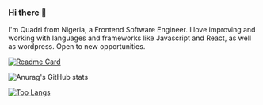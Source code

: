 ### Hi there 👋

I'm Quadri from Nigeria, a Frontend Software Engineer. I love improving and working with languages and frameworks like Javascript and React, as well as wordpress. Open to new opportunities.

[![Readme Card](https://github-readme-stats.vercel.app/api/pin/?username=abujafar93&repo=github-readme-stats)](https://github.com/anuraghazra/github-readme-stats)

![Anurag's GitHub stats](https://github-readme-stats.vercel.app/api?username=abujafar93&hide=contribs,prs)

[![Top Langs](https://github-readme-stats.vercel.app/api/top-langs/?username=abujafar93&langs_count=8)](https://github.com/anuraghazra/github-readme-stats)

<!--
**abujafar93/abujafar93** is a ✨ _special_ ✨ repository because its `README.md` (this file) appears on your GitHub profile.

Here are some ideas to get you started:

- 🔭 I’m currently working on ...
- 🌱 I’m currently learning ...
- 👯 I’m looking to collaborate on ...
- 🤔 I’m looking for help with ...
- 💬 Ask me about ...
- 📫 How to reach me: ...
- 😄 Pronouns: ...
- ⚡ Fun fact: ...
-->
